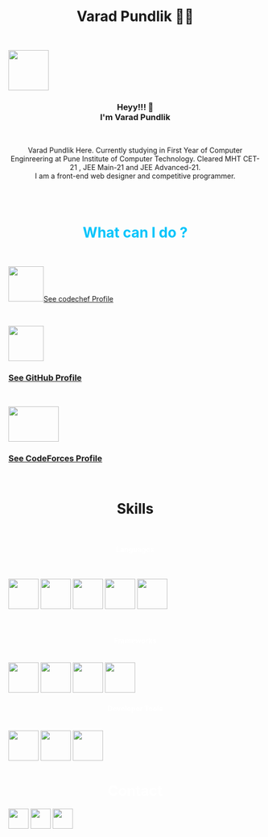 <h1 class="title" align="center"><b>Varad Pundlik </b>👨‍💻</h1>
<br>

<img src="https://varadvpundlik.files.wordpress.com/2020/04/img_20210815_153630093_burst000_cover_top-01.jpg"
    id="photo" align="center" height=80px>
<h3 class="content" align="center">Heyy!!! 👋<br>I'm Varad Pundlik</h3><br>
<p class="content" align="center"> Varad Pundlik Here. Currently studying in First Year of Computer Enginreering
    at Pune
    Institute of Computer
    Technology.
    Cleared MHT CET-21 , JEE Main-21 and JEE Advanced-21.
    <br>
    I am a front-end web designer and competitive programmer.
</p>
    
<br>
<br>
<h1 align="center" style="color: rgb(0, 196, 251);" id="ow_title"><b>What can I do ?</b></h1>
<br>

<a href="https://www.codechef.com/users/varad_pundlik"><img
src="https://cdn.codechef.com/sites/all/themes/abessive/cc-logo.svg" height="70px">See codechef Profile</a>

 
<br>

<a href="https://github.com/varadpundlik"><img src="https://cdn-icons-png.flaticon.com/512/25/25231.png"
height="70px"></a>
<a href="https://github.com/varadpundlik">
<h3>See GitHub Profile</h3>
</a>

<br>

<a href="https://codeforces.com/profile/varadPundlik"><img
src="https://cdn.iconscout.com/icon/free/png-256/code-forces-3629285-3031869.png" height="70px"
width="100px"></a>
<a href="https://codeforces.com/profile/varadPundlik">
<h3>See CodeForces Profile</h3>
</a>
 
<br>
<h1 align="center" color="white" class="sk_title"><b>Skills</b></h1><br>

<h4 align="center" style="color: white;">Languages</h4>
<br>
   
<img src="https://upload.wikimedia.org/wikipedia/commons/thumb/1/18/ISO_C%2B%2B_Logo.svg/1822px-ISO_C%2B%2B_Logo.svg.png"
height="60px" class="imag">
<img src="https://upload.wikimedia.org/wikipedia/commons/thumb/c/c3/Python-logo-notext.svg/1024px-Python-logo-notext.svg.png"
    height="60px" class="imag">
<img src="https://upload.wikimedia.org/wikipedia/commons/thumb/6/61/HTML5_logo_and_wordmark.svg/512px-HTML5_logo_and_wordmark.svg.png"
    height="60px" class="imag">
<img src="https://upload.wikimedia.org/wikipedia/commons/thumb/d/d5/CSS3_logo_and_wordmark.svg/1452px-CSS3_logo_and_wordmark.svg.png"
    height="60px" class="imag">
<img src="https://iconape.com/wp-content/files/ez/353342/svg/javascript-seeklogo.com.svg" height="60px" class="imag">

<br>
<h4 align="center" style="color: white;">Frameworks</h4>
<br>
    
<img src="https://iconape.com/wp-content/files/yb/61798/svg/flutter-logo.svg" height="60px" class="imag">
<img src="https://upload.wikimedia.org/wikipedia/commons/thumb/b/b2/Bootstrap_logo.svg/512px-Bootstrap_logo.svg.png"
    height="60px" class="imag">
<img src="https://cdn-icons-png.flaticon.com/512/919/919825.png"
    height="60px" class="imag">
<img src="https://w7.pngwing.com/pngs/925/447/png-transparent-express-js-node-js-javascript-mongodb-node-js-text-trademark-logo.png"
    height="60px" class="imag">
<br>
<h4 align="center" style="color: white;">Developer Tools</h4>
<br>
<img src="https://e7.pngegg.com/pngimages/713/558/png-clipart-computer-icons-pro-git-github-logo-text-logo-thumbnail.png"
    height="60px" class="imag">
<img src="https://encrypted-tbn0.gstatic.com/images?q=tbn:ANd9GcRtOPuZyzxmuy3mJO1Vzwf2Z-nYxDJVWkFMvg&usqp=CAU"
    height="60px" class="imag">
<img src="https://upload.wikimedia.org/wikipedia/commons/f/f9/Windows_Terminal_Logo.png?20190622111111"
    height="60px" class="imag">

<br>
       
<h1 align="center" style="color: white;" class="sk_title">Contact</h1>
    
<a href="https://www.linkedin.com/in/varad-pundlik-3a6178205"><img
src=" https://cdn-icons-png.flaticon.com/512/174/174857.png " height="40px"></a>
<a href=" mailto:varadpundlik@gmail.com"><img
src=" https://mailmeteor.com/logos/assets/PNG/Gmail_Logo_512px.png" height="40px"></a>
<a href="https://www.instagram.com/varadpundlik31/"><img
src="https://www.freepnglogos.com/uploads/logo-ig-png/logo-ig-stunning-instagram-logo-vector-download-for-new-7.png"
height="40px"></a>
    
